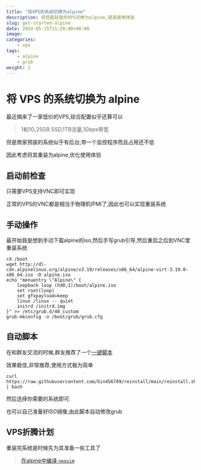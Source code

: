 ```yaml
---
title: "将VPS的系统切换为alpine"
description: 将性能较差的VPS切换为alpine,提高使用体验
slug: get-started-alpine
date: 2024-05-15T11:28:00+08:00
image:
categories:
    - vps
tags:
    - alpine
    - grub
weight: 1
---
```


# 将 VPS 的系统切换为 alpine

最近搞来了一家低价的VPS,综合配置似乎还算可以

> 1和1G,25GB SSD,1TB流量,1Gbps带宽

但是商家预装的系统似乎有后台,带一个监控程序而且占用还不低

因此考虑将其重装为alpine,优化使用体验

## 启动前检查

只需要VPS支持VNC即可实现

正常的VPS的VNC都是相当于物理机IPMI了,因此也可以实现重装系统

## 手动操作

最开始我是想到手动下载alpine的iso,然后手写grub引导,然后重启之后到VNC里重装系统

``` shell
cd /boot
wget http://dl-cdn.alpinelinux.org/alpine/v3.19/releases/x86_64/alpine-virt-3.19.0-x86_64.iso -O alpine.iso
echo "menuentry \"Alpine\" {
    loopback loop (hd0,1)/boot/alpine.iso
    set root(loop)
    set gfxpayload=keep
    linux /linux -- quiet
    initrd /initrd.img
}" >> /etc/grub.d/40_custom
grub-mkconfig -o /boot/grub/grub.cfg
```

## 自动脚本

在和群友交流的时候,群友推荐了一个[一键脚本](https://github.com/bin456789/reinstall)

效果极佳,非常推荐,使用方式极为简单

``` shell
curl https://raw.githubusercontent.com/bin456789/reinstall/main/reinstall.sh | bash
```

然后选择你需要的系统即可.

也可以自己准备好ISO镜像,由此脚本自动修改grub

## VPS折腾计划

重装完系统是时候先为其准备一些工具了

> [在alpine中编译 `neovim`](/p/neovim-for-alpine)